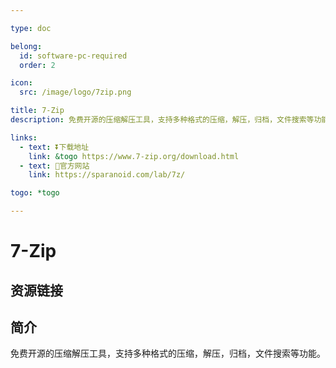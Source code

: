 ```yaml
---

type: doc

belong:
  id: software-pc-required
  order: 2

icon:
  src: /image/logo/7zip.png

title: 7-Zip
description: 免费开源的压缩解压工具，支持多种格式的压缩，解压，归档，文件搜索等功能。

links:
  - text: ⏬下载地址
    link: &togo https://www.7-zip.org/download.html
  - text: 📖官方网站
    link: https://sparanoid.com/lab/7z/

togo: *togo

---
```


<ShowLogo />

# 7-Zip

<ShowBreadcrumb />

## 资源链接

<ShowLinks />

## 简介

免费开源的压缩解压工具，支持多种格式的压缩，解压，归档，文件搜索等功能。